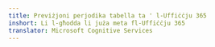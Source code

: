 ```yaml
---
title: Previżjoni perjodika tabella ta ' l-Uffiċċju 365
inshort: Li l-għodda li juża meta fl-Uffiċċju 365
translator: Microsoft Cognitive Services
---
```





